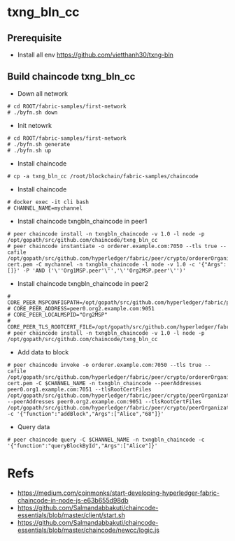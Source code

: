 # txng_bln_cc

## Prerequisite
* Install all env https://github.com/vietthanh30/txng-bln

## Build chaincode txng_bln_cc
* Down all network
```
# cd ROOT/fabric-samples/first-network
# ./byfn.sh down
```
* Init netowrk
```
# cd ROOT/fabric-samples/first-network
# ./byfn.sh generate
# ./byfn.sh up
```
* Install chaincode
```
# cp -a txng_bln_cc /root/blockchain/fabric-samples/chaincode
```
* Install chaincode
```
# docker exec -it cli bash
# CHANNEL_NAME=mychannel
```
* Install chaincode txngbln_chaincode in peer1
```
# peer chaincode install -n txngbln_chaincode -v 1.0 -l node -p /opt/gopath/src/github.com/chaincode/txng_bln_cc
# peer chaincode instantiate -o orderer.example.com:7050 --tls true --cafile /opt/gopath/src/github.com/hyperledger/fabric/peer/crypto/ordererOrganizations/example.com/orderers/orderer.example.com/msp/tlscacerts/tlsca.example.com-cert.pem -C mychannel -n txngbln_chaincode -l node -v 1.0 -c '{"Args":[]}' -P 'AND ('\''Org1MSP.peer'\'','\''Org2MSP.peer'\'')'
```
* Install chaincode txngbln_chaincode in peer2
```
# CORE_PEER_MSPCONFIGPATH=/opt/gopath/src/github.com/hyperledger/fabric/peer/crypto/peerOrganizations/org2.example.com/users/Admin@org2.example.com/msp 
# CORE_PEER_ADDRESS=peer0.org2.example.com:9051 
# CORE_PEER_LOCALMSPID="Org2MSP" 
# CORE_PEER_TLS_ROOTCERT_FILE=/opt/gopath/src/github.com/hyperledger/fabric/peer/crypto/peerOrganizations/org2.example.com/peers/peer0.org2.example.com/tls/ca.crt 
# peer chaincode install -n txngbln_chaincode -v 1.0 -l node -p /opt/gopath/src/github.com/chaincode/txng_bln_cc
```
* Add data to block
```
# peer chaincode invoke -o orderer.example.com:7050 --tls true --cafile /opt/gopath/src/github.com/hyperledger/fabric/peer/crypto/ordererOrganizations/example.com/orderers/orderer.example.com/msp/tlscacerts/tlsca.example.com-cert.pem -C $CHANNEL_NAME -n txngbln_chaincode --peerAddresses peer0.org1.example.com:7051 --tlsRootCertFiles /opt/gopath/src/github.com/hyperledger/fabric/peer/crypto/peerOrganizations/org1.example.com/peers/peer0.org1.example.com/tls/ca.crt --peerAddresses peer0.org2.example.com:9051 --tlsRootCertFiles /opt/gopath/src/github.com/hyperledger/fabric/peer/crypto/peerOrganizations/org2.example.com/peers/peer0.org2.example.com/tls/ca.crt -c '{"function":"addBlock","Args":["Alice","68"]}'
```
* Query data
```
# peer chaincode query -C $CHANNEL_NAME -n txngbln_chaincode -c '{"function":"queryBlockById","Args":["Alice"]}'
```


# Refs
* https://medium.com/coinmonks/start-developing-hyperledger-fabric-chaincode-in-node-js-e63b655d98db
* https://github.com/Salmandabbakuti/chaincode-essentials/blob/master/client/start.sh
* https://github.com/Salmandabbakuti/chaincode-essentials/blob/master/chaincode/newcc/logic.js